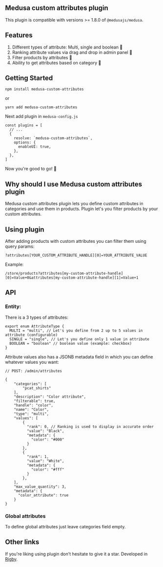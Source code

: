 ## Medusa custom attributes plugin

This plugin is compatible with versions >= 1.8.0 of `@medusajs/medusa`.

## Features

1. Different types of attribute: Multi, single and boolean 🤯
2. Ranking attribute values via drag and drop in admin panel 🤯
3. Filter products by attributes 💪
4. Ability to get attributes based on category 👀

## Getting Started

```
npm install medusa-custom-attributes
```

or

```
yarn add medusa-custom-attributes
```

Next add plugin in `medusa-config.js`

```
const plugins = [
  // ...
  {
    resolve: `medusa-custom-attributes`,
    options: {
      enableUI: true,
    },
  },
]
```

Now you're good to go! 🚀

## Why should I use Medusa custom attributes plugin

Medusa custom attributes plugin lets you define custom attributes in categories and use them in products. Plugin let's you filter products by your custom attributes.

## Using plugin

After adding products with custom attributes you can filter them using query params:

```
?attributes[YOUR_CUSTOM_ATTRIBUTE_HANDLE][0]=YOUR_ATTRIBUTE_VALUE
```

Example:

```
/store/products?attributes[my-custom-attribute-handle][0]=Value+0&attributes[my-custom-attribute-handle][1]=Value+1
```

## API

### Entity:

There is a 3 types of attributes:

```
export enum AttributeType {
  MULTI = "multi", // Let's you define from 2 up to 5 values in attribute (configurable)
  SINGLE = "single", // Let's you define only 1 value in attribute
  BOOLEAN = "boolean" // boolean value (example: checkbox)
}
```

Attribute values also has a JSONB metadata field in which you can define whatever values you want:

```
// POST: /admin/attributes

{
    "categories": [
        "pcat_shirts"
    ],
    "description": "Color attribute",
    "filterable": true,
    "handle": "color",
    "name": "Color",
    "type": "multi",
    "values": [
        {
          "rank": 0, // Ranking is used to display in accurate order
          "value": "Black",
          "metadata": {
            "color": "#000"
          }
        },
        {
          "rank": 1,
          "value": "White",
          "metadata": {
            "color": "#fff"
          }
        },
    ],
    "max_value_quantity": 3,
    "metadata": {
      "color_attribute": true
    }
}
```

### Global attributes

To define global attributes just leave categories field empty.

## Other links

If you're liking using plugin don't hesitate to give it a star. Developed in [Rigby](https://www.linkedin.com/company/rigby-software).
